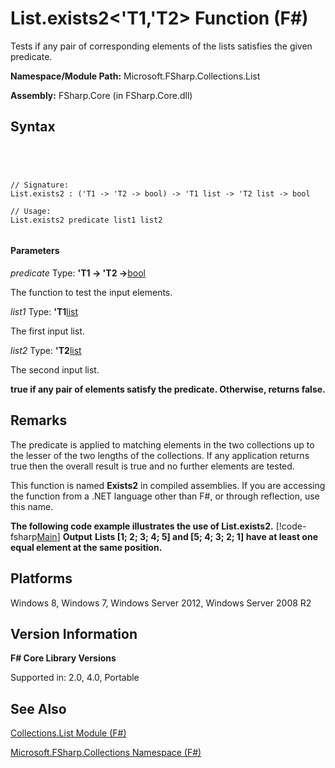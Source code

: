 # List.exists2<'T1,'T2> Function (F#)

Tests if any pair of corresponding elements of the lists satisfies the given predicate.

**Namespace/Module Path:** Microsoft.FSharp.Collections.List

**Assembly:** FSharp.Core (in FSharp.Core.dll)


## Syntax



```




// Signature:
List.exists2 : ('T1 -> 'T2 -> bool) -> 'T1 list -> 'T2 list -> bool

// Usage:
List.exists2 predicate list1 list2


```





#### Parameters
*predicate*
Type: **'T1 -&gt; 'T2 -&gt;**[bool](http://msdn.microsoft.com/en-us/library/89c0cf9c-49ce-4207-a3be-555851a67dd5)


The function to test the input elements.


*list1*
Type: **'T1**[list](http://msdn.microsoft.com/en-us/library/c627b668-477b-4409-91ed-06d7f1b3e4a7)


The first input list.


*list2*
Type: **'T2**[list](http://msdn.microsoft.com/en-us/library/c627b668-477b-4409-91ed-06d7f1b3e4a7)


The second input list.



**true if any pair of elements satisfy the predicate. Otherwise, returns false.**
## Remarks
The predicate is applied to matching elements in the two collections up to the lesser of the two lengths of the collections. If any application returns true then the overall result is true and no further elements are tested.

This function is named **Exists2** in compiled assemblies. If you are accessing the function from a .NET language other than F#, or through reflection, use this name.

**The following code example illustrates the use of List.exists2.**
[!code-fsharp[Main](snippets/fslists/snippet2.fs)]
**Output**
**Lists [1; 2; 3; 4; 5] and [5; 4; 3; 2; 1] have at least one equal element at the same position.**
## Platforms
Windows 8, Windows 7, Windows Server 2012, Windows Server 2008 R2


## Version Information
**F# Core Library Versions**

Supported in: 2.0, 4.0, Portable




## See Also
[Collections.List Module &#40;F&#35;&#41;](Collections.List-Module-%5BFSharp%5D.md)

[Microsoft.FSharp.Collections Namespace &#40;F&#35;&#41;](Microsoft.FSharp.Collections-Namespace-%5BFSharp%5D.md)

